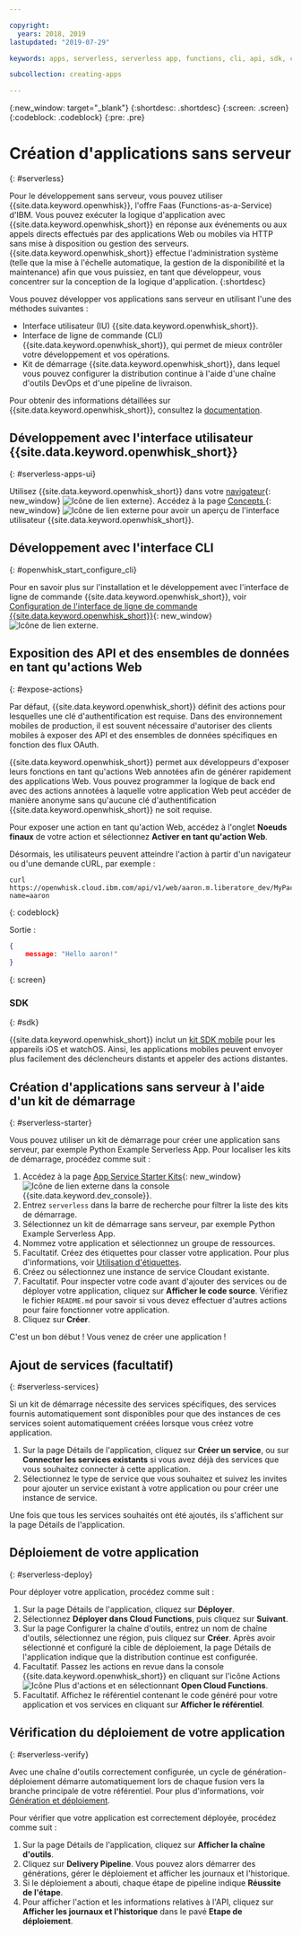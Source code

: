 ```yaml
---

copyright:
  years: 2018, 2019
lastupdated: "2019-07-29"

keywords: apps, serverless, serverless app, functions, cli, api, sdk, create serverless app, serverless app tutorial

subcollection: creating-apps

---
```

{:new_window: target="_blank"}
{:shortdesc: .shortdesc}
{:screen: .screen}
{:codeblock: .codeblock}
{:pre: .pre}

# Création d'applications sans serveur
{: #serverless}

Pour le développement sans serveur, vous pouvez utiliser {{site.data.keyword.openwhisk}}, l'offre Faas (Functions-as-a-Service) d'IBM. Vous pouvez exécuter la logique d'application avec {{site.data.keyword.openwhisk_short}} en réponse aux événements ou aux appels directs effectués par des applications Web ou mobiles via HTTP sans mise à disposition ou gestion des serveurs. {{site.data.keyword.openwhisk_short}} effectue l'administration système (telle que la mise à l'échelle automatique, la gestion de la disponibilité et la maintenance) afin que vous puissiez, en tant que développeur, vous concentrer sur la conception de la logique d'application.
{:shortdesc}

Vous pouvez développer vos applications sans serveur en utilisant l'une des méthodes suivantes :
* Interface utilisateur (IU) {{site.data.keyword.openwhisk_short}}.
* Interface de ligne de commande (CLI) {{site.data.keyword.openwhisk_short}}, qui permet de mieux contrôler votre développement et vos opérations.
* Kit de démarrage {{site.data.keyword.openwhisk_short}}, dans lequel vous pouvez configurer la distribution continue à l'aide d'une chaîne d'outils DevOps et d'une pipeline de livraison.

Pour obtenir des informations détaillées sur {{site.data.keyword.openwhisk_short}}, consultez la [documentation](/docs/openwhisk?topic=cloud-functions-getting_started).


## Développement avec l'interface utilisateur {{site.data.keyword.openwhisk_short}}
{: #serverless-apps-ui}

Utilisez {{site.data.keyword.openwhisk_short}} dans votre [navigateur](https://{DomainName}/functions/actions){: new_window} ![Icône de lien externe](../icons/launch-glyph.svg "Icône de lien externe")}. Accédez à la page [Concepts ](https://{DomainName}/functions/learn){: new_window} ![Icône de lien externe](../icons/launch-glyph.svg "Icône de lien externe") pour avoir un aperçu de l'interface utilisateur {{site.data.keyword.openwhisk_short}}.

## Développement avec l'interface CLI
{: #openwhisk_start_configure_cli}

Pour en savoir plus sur l'installation et le développement avec l'interface de ligne de commande {{site.data.keyword.openwhisk_short}}, voir [Configuration de l'interface de ligne de commande {{site.data.keyword.openwhisk_short}}](https://{DomainName}/functions/cli){: new_window} ![Icône de lien externe](../icons/launch-glyph.svg "Icône de lien externe").

## Exposition des API et des ensembles de données en tant qu'actions Web
{: #expose-actions}

Par défaut, {{site.data.keyword.openwhisk_short}} définit des actions pour lesquelles une clé d'authentification est requise. Dans des environnement mobiles de production, il est souvent nécessaire d'autoriser des clients mobiles à exposer des API et des ensembles de données spécifiques en fonction des flux OAuth.

{{site.data.keyword.openwhisk_short}} permet aux développeurs d'exposer leurs fonctions en tant qu'actions Web annotées afin de générer rapidement des applications Web. Vous pouvez programmer la logique de back end avec des actions annotées à laquelle votre application Web peut accéder de manière anonyme sans qu'aucune clé d'authentification {{site.data.keyword.openwhisk_short}} ne soit requise.

Pour exposer une action en tant qu'action Web, accédez à l'onglet **Noeuds finaux** de votre action et sélectionnez **Activer en tant qu'action Web**.

Désormais, les utilisateurs peuvent atteindre l'action à partir d'un navigateur ou d'une demande cURL, par exemple :
```
curl https://openwhisk.cloud.ibm.com/api/v1/web/aaron.m.liberatore_dev/MyPackage/helloWorld.json?name=aaron
```
{: codeblock}

Sortie :
```json
{
    message: "Hello aaron!"
}
```
{: screen}

### SDK
{: #sdk}

{{site.data.keyword.openwhisk_short}} inclut un [kit SDK mobile](/docs/openwhisk?topic=cloud-functions-pkg_mobile_sdk) pour les appareils iOS et watchOS. Ainsi, les applications mobiles peuvent envoyer plus facilement des déclencheurs distants et appeler des actions distantes.

## Création d'applications sans serveur à l'aide d'un kit de démarrage
{: #serverless-starter}

Vous pouvez utiliser un kit de démarrage pour créer une application sans serveur, par exemple Python Example Serverless App. Pour localiser les kits de démarrage, procédez comme suit :

1. Accédez à la page [App Service Starter Kits](https://{DomainName}/developer/appservice/starter-kits){: new_window} ![Icône de lien externe](../icons/launch-glyph.svg "Icône de lien externe") dans la console {{site.data.keyword.dev_console}}.
2. Entrez `serverless` dans la barre de recherche pour filtrer la liste des kits de démarrage.
3. Sélectionnez un kit de démarrage sans serveur, par exemple Python Example Serverless App.
4. Nommez votre application et sélectionnez un groupe de ressources.
5. Facultatif. Créez des étiquettes pour classer votre application. Pour plus d'informations, voir [Utilisation d'étiquettes](/docs/resources?topic=resources-tag).
6. Créez ou sélectionnez une instance de service Cloudant existante.
7. Facultatif. Pour inspecter votre code avant d'ajouter des services ou de déployer votre application, cliquez sur **Afficher le code source**. Vérifiez le fichier `README.md` pour savoir si vous devez effectuer d'autres actions pour faire fonctionner votre application.
8. Cliquez sur **Créer**.

C'est un bon début ! Vous venez de créer une application !

## Ajout de services (facultatif)
{: #serverless-services}

Si un kit de démarrage nécessite des services spécifiques, des services fournis automatiquement sont disponibles pour que des instances de ces services soient automatiquement créées lorsque vous créez votre application.

1. Sur la page Détails de l'application, cliquez sur **Créer un service**, ou sur **Connecter les services existants** si vous avez déjà des services que vous souhaitez connecter à cette application.
2. Sélectionnez le type de service que vous souhaitez et suivez les invites pour ajouter un service existant à votre application ou pour créer une instance de service.

Une fois que tous les services souhaités ont été ajoutés, ils s'affichent sur la page Détails de l'application.

## Déploiement de votre application
{: #serverless-deploy}

Pour déployer votre application, procédez comme suit :

1. Sur la page Détails de l'application, cliquez sur **Déployer**.
2. Sélectionnez **Déployer dans Cloud Functions**, puis cliquez sur **Suivant**.
3. Sur la page Configurer la chaîne d'outils, entrez un nom de chaîne d'outils, sélectionnez une région, puis cliquez sur **Créer**. Après avoir sélectionné et configuré la cible de déploiement, la page Détails de l'application indique que la distribution continue est configurée.
4. Facultatif. Passez les actions en revue dans la console {{site.data.keyword.openwhisk_short}} en cliquant sur l'icône Actions ![Icône Plus d'actions](../icons/action-menu-icon.svg) et en sélectionnant **Open Cloud Functions**.
5. Facultatif. Affichez le référentiel contenant le code généré pour votre application et vos services en cliquant sur **Afficher le référentiel**.

## Vérification du déploiement de votre application
{: #serverless-verify}

Avec une chaîne d'outils correctement configurée, un cycle de génération-déploiement démarre automatiquement lors de chaque fusion vers la branche principale de votre référentiel. Pour plus d'informations, voir [Génération et déploiement](/docs/services/ContinuousDelivery?topic=ContinuousDelivery-deliverypipeline_build_deploy).

Pour vérifier que votre application est correctement déployée, procédez comme suit :

1. Sur la page Détails de l'application, cliquez sur **Afficher la chaîne d'outils**.
2. Cliquez sur **Delivery Pipeline**. Vous pouvez alors démarrer des générations, gérer le déploiement et afficher les journaux et l'historique.
3. Si le déploiement a abouti, chaque étape de pipeline indique **Réussite de l'étape**.
4. Pour afficher l'action et les informations relatives à l'API, cliquez sur **Afficher les journaux et l'historique** dans le pavé **Etape de déploiement**.
